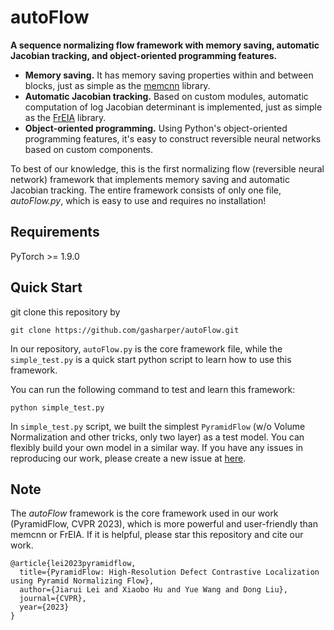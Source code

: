 # autoFlow
**A sequence normalizing flow framework with memory saving, automatic Jacobian tracking, and object-oriented programming features.**

- **Memory saving.** It has memory saving properties within and between blocks, just as simple as the [memcnn](https://github.com/silvandeleemput/memcnn) library.
- **Automatic Jacobian tracking.** Based on custom modules, automatic computation of log Jacobian determinant is implemented, just as simple as the [FrEIA](https://github.com/vislearn/FrEIA) library.
- **Object-oriented programming.** Using Python's object-oriented programming features, it's easy to construct reversible neural networks based on custom components.

To best of our knowledge, this is the first normalizing flow (reversible neural network) framework that implements memory saving and automatic Jacobian tracking. The entire framework consists of only one file, *autoFlow.py*, which is easy to use and requires no installation!

## Requirements
PyTorch >= 1.9.0

## Quick Start
git clone this repository by 
```
git clone https://github.com/gasharper/autoFlow.git
```
In our repository, `autoFlow.py` is the core framework file, while the `simple_test.py` is a quick start python script to learn how to use this framework. 

You can run the following command to test and learn this framework:
```
python simple_test.py
```

In `simple_test.py` script, we built the simplest `PyramidFlow` (w/o Volume Normalization and other tricks, only two layer) as a test model. You can flexibly build your own model in a similar way. If you have any issues in reproducing our work, please create a new issue at [here](https://github.com/gasharper/autoFlow/issues/new).

## Note
The *autoFlow* framework is the core framework used in our work (PyramidFlow, CVPR 2023), which is more powerful and user-friendly than memcnn or FrEIA. If it is helpful, please star this repository and cite our work.
```
@article{lei2023pyramidflow,
  title={PyramidFlow: High-Resolution Defect Contrastive Localization using Pyramid Normalizing Flow},
  author={Jiarui Lei and Xiaobo Hu and Yue Wang and Dong Liu},
  journal={CVPR},
  year={2023}
}
```



